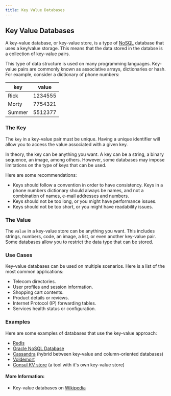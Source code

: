 ```yaml
---
title: Key Value Databases
---
```

## Key Value Databases

A key-value database, or key-value store, is a type of [NoSQL](https://en.wikipedia.org/wiki/NoSQL) database that uses a key/value storage. This means that the data stored in the databse is a collection of key-value pairs.

This type of data structure is used on many programming languages. Key-value pairs are commonly known as associative arrays, dictionaries or hash. For example, consider a dictionary of phone numbers:

|    key     |    value    |
|------------|-------------|
| Rick       |   1234555   |
| Morty      |   7754321   |
| Summer     |   5512377   |

### The Key

The `key` in a key-value pair must be unique. Having a unique identifier will allow you to access the value associated with a given key.

In theory, the key can be anything you want. A key can be a string, a binary sequence, an image, among others. However, some databases may impose limitations on the type of keys that can be used.

Here are some recommendations:
- Keys should follow a convention in order to have consistency. Keys in a phone numbers dictionary should always be names, and not a combination of names, e-mail addresses and numbers.
- Keys should not be too long, or you might have performance issues.
- Keys should not be too short, or you might have readability issues.

### The Value

The `value` in a key-value store can be anything you want. This includes strings, numbers, code, an image, a list, or even another key-value pair. Some databases allow you to restrict the data type that can be stored. 

### Use Cases

Key-value databases can be used on multiple scenarios. Here is a list of the most common applications:
- Telecom directories.
- User profiles and session information.
- Shopping cart contents.
- Product details or reviews.
- Internet Protocol (IP) forwarding tables.
- Services health status or configuration.

### Examples

Here are some examples of databases that use the key-value approach:
- [Redis](https://redis.io)
- [Oracle NoSQL Database](https://www.oracle.com/database/nosql/index.html)
- [Cassandra](http://cassandra.apache.org) (hybrid between key-value and column-oriented databases)
- [Voldemort](http://www.project-voldemort.com/voldemort/)
- [Consul KV store](https://www.consul.io/intro/getting-started/kv.html) (a tool with it's own key-value store)

#### More Information:
* Key-value databases on [Wikipedia](https://en.wikipedia.org/wiki/Key-value_database)


